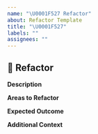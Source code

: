 ```yaml
---
name: "\U0001F527 Refactor"
about: Refactor Template
title: "\U0001F527"
labels: ""
assignees: ""
---
```


## 🔧 Refactor

**Description**

<!-- A clear and concise description of what needs to be refactored and why. -->

**Areas to Refactor**

<!-- List the parts of the codebase that will be affected by the refactor. -->

**Expected Outcome**

<!-- Describe what you expect after the refactor. -->

**Additional Context**

<!-- Add any other context about the refactor here. -->
